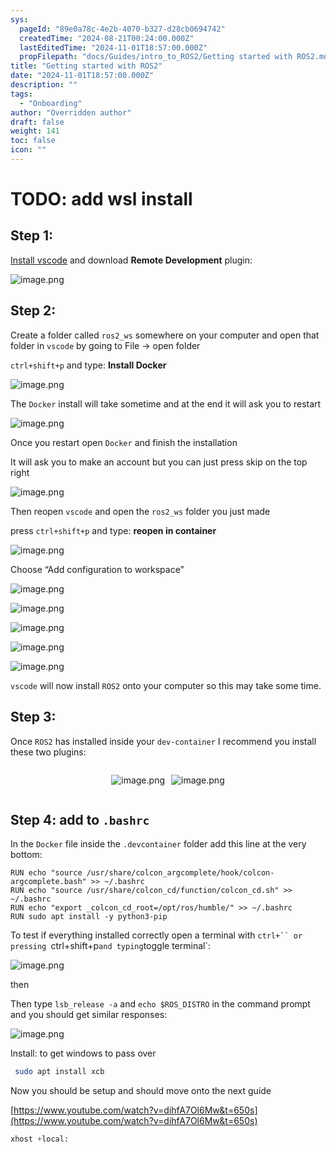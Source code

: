 ```yaml
---
sys:
  pageId: "89e0a78c-4e2b-4070-b327-d28cb0694742"
  createdTime: "2024-08-21T00:24:00.000Z"
  lastEditedTime: "2024-11-01T18:57:00.000Z"
  propFilepath: "docs/Guides/intro_to_ROS2/Getting started with ROS2.md"
title: "Getting started with ROS2"
date: "2024-11-01T18:57:00.000Z"
description: ""
tags:
  - "Onboarding"
author: "Overridden author"
draft: false
weight: 141
toc: false
icon: ""
---
```


# TODO: add wsl install

## Step 1:

[Install vscode](https://code.visualstudio.com/download) and download **Remote Development** plugin:

![image.png](https://prod-files-secure.s3.us-west-2.amazonaws.com/d518164a-d88e-44d1-a4ee-3adb3bd8bce0/efb52993-1881-4a40-b95e-6f020334f022/image.png?X-Amz-Algorithm=AWS4-HMAC-SHA256&X-Amz-Content-Sha256=UNSIGNED-PAYLOAD&X-Amz-Credential=ASIAZI2LB466ROTMDP3M%2F20250207%2Fus-west-2%2Fs3%2Faws4_request&X-Amz-Date=20250207T040947Z&X-Amz-Expires=3600&X-Amz-Security-Token=IQoJb3JpZ2luX2VjEFAaCXVzLXdlc3QtMiJIMEYCIQCSYibjtuaGqHv1KEI3Szeuso6WB7e3g0XGBsWGfDea%2FwIhALP69Tz1M8pf5NfRXE%2BL54ZbLIjoeJuDvL%2FYzj0%2FV%2F9eKv8DCGkQABoMNjM3NDIzMTgzODA1Igx058N5Hwt%2B2BueoJoq3ANlGveY7NdFZs7r%2FErH6kqUoficbcZWtlNkiyuSTKYfxkek%2F5qq7fcSmcYUBVSFgICpuADioAtCRkT6gML%2BM%2FFNx9HlsEaPvVUgjn8xoz9UXwvsKEHQeE4X3DWsyBNsaR9Ja6f7BDsaculk0w%2BbAAytg7ZUAX5246UX8a5wIgQeqh9V01JS5X2jAJmc6tG91W0HvM32BCnaTs2lzX6G6%2FvxfhK%2F7GmeN0l8H6VV7mvEUGIh9TufjP9KNuAg4I68mYArnV1PTUD%2F3sVgtkaqAV0hI8Kn%2BVNfqSdPZ%2FxHMR5ZD84anHVog4FbmnnbsxdTNvtRf6DUXx2FJbtWQhkoQPuWpJbVuyCfRCQQC4V0f7S6dCCHLz0q3xzPY2jzBddcL2ZSmUea3K%2FoOqf0I8J8Cx0pKsFVq8egkFiTcmjuEcJR2bARK3lKihcID%2BcaZ1eY6iGFff%2FtdHmiDyX8HrxB42wjpJIEZNU%2Fse4KoFAG6NVUyyW4a5Afgj0quMp6tDrOzX3AjRjLkAXULWln%2BbeMi%2Fp87xRZdlZ3qZHtfDYmby6ms%2BIK7eaTTyIUNVchT60ehQ3h%2FLSNWt5b%2B522eNy%2FZ4U7IZuZf1hTjZICUDmkER3192oXtvwQmMneuJdPnjDom5W9BjqkAfCJs0g6cuR%2FZLTsbCxo55Fv16kl%2FwYaRfDUY2gnMJge%2FWvj4Md6BBWaiY7HWssEIGnyDsYK170LXytG44uFNJ%2FqxylsuwfJRwhFU0gPrailq%2FrxMO9VrGJU5AEjc9MVTVxPfhb%2B%2BcegFcl%2BBK7Te1xlL%2FrorWihjqExQGhRmSeSX%2B7fckyWXy2OC88eQdBukzem86mFCvrKbIgMhywIZtVX8Jht&X-Amz-Signature=c2bc2000052e2030bafaf51d13707e35140e1e9ba2683db53fe90225f61e71a5&X-Amz-SignedHeaders=host&x-id=GetObject)

## Step 2:

Create a folder called `ros2_ws` somewhere on your computer and open that folder in `vscode` by going to File → open folder 

`ctrl+shift+p` and type: **Install Docker**

![image.png](https://prod-files-secure.s3.us-west-2.amazonaws.com/d518164a-d88e-44d1-a4ee-3adb3bd8bce0/2269dc0e-1cd5-47ff-bceb-c04ad9b2eab0/image.png?X-Amz-Algorithm=AWS4-HMAC-SHA256&X-Amz-Content-Sha256=UNSIGNED-PAYLOAD&X-Amz-Credential=ASIAZI2LB466ROTMDP3M%2F20250207%2Fus-west-2%2Fs3%2Faws4_request&X-Amz-Date=20250207T040947Z&X-Amz-Expires=3600&X-Amz-Security-Token=IQoJb3JpZ2luX2VjEFAaCXVzLXdlc3QtMiJIMEYCIQCSYibjtuaGqHv1KEI3Szeuso6WB7e3g0XGBsWGfDea%2FwIhALP69Tz1M8pf5NfRXE%2BL54ZbLIjoeJuDvL%2FYzj0%2FV%2F9eKv8DCGkQABoMNjM3NDIzMTgzODA1Igx058N5Hwt%2B2BueoJoq3ANlGveY7NdFZs7r%2FErH6kqUoficbcZWtlNkiyuSTKYfxkek%2F5qq7fcSmcYUBVSFgICpuADioAtCRkT6gML%2BM%2FFNx9HlsEaPvVUgjn8xoz9UXwvsKEHQeE4X3DWsyBNsaR9Ja6f7BDsaculk0w%2BbAAytg7ZUAX5246UX8a5wIgQeqh9V01JS5X2jAJmc6tG91W0HvM32BCnaTs2lzX6G6%2FvxfhK%2F7GmeN0l8H6VV7mvEUGIh9TufjP9KNuAg4I68mYArnV1PTUD%2F3sVgtkaqAV0hI8Kn%2BVNfqSdPZ%2FxHMR5ZD84anHVog4FbmnnbsxdTNvtRf6DUXx2FJbtWQhkoQPuWpJbVuyCfRCQQC4V0f7S6dCCHLz0q3xzPY2jzBddcL2ZSmUea3K%2FoOqf0I8J8Cx0pKsFVq8egkFiTcmjuEcJR2bARK3lKihcID%2BcaZ1eY6iGFff%2FtdHmiDyX8HrxB42wjpJIEZNU%2Fse4KoFAG6NVUyyW4a5Afgj0quMp6tDrOzX3AjRjLkAXULWln%2BbeMi%2Fp87xRZdlZ3qZHtfDYmby6ms%2BIK7eaTTyIUNVchT60ehQ3h%2FLSNWt5b%2B522eNy%2FZ4U7IZuZf1hTjZICUDmkER3192oXtvwQmMneuJdPnjDom5W9BjqkAfCJs0g6cuR%2FZLTsbCxo55Fv16kl%2FwYaRfDUY2gnMJge%2FWvj4Md6BBWaiY7HWssEIGnyDsYK170LXytG44uFNJ%2FqxylsuwfJRwhFU0gPrailq%2FrxMO9VrGJU5AEjc9MVTVxPfhb%2B%2BcegFcl%2BBK7Te1xlL%2FrorWihjqExQGhRmSeSX%2B7fckyWXy2OC88eQdBukzem86mFCvrKbIgMhywIZtVX8Jht&X-Amz-Signature=cb94d1994ae08b3fae88e107db4ae823597a3925bcd14c096e8be50a18ff2d82&X-Amz-SignedHeaders=host&x-id=GetObject)

The `Docker` install will take sometime and at the end it will ask you to restart

![image.png](https://prod-files-secure.s3.us-west-2.amazonaws.com/d518164a-d88e-44d1-a4ee-3adb3bd8bce0/ed233f78-be33-4b1f-b89c-9c346c0e961e/image.png?X-Amz-Algorithm=AWS4-HMAC-SHA256&X-Amz-Content-Sha256=UNSIGNED-PAYLOAD&X-Amz-Credential=ASIAZI2LB466ROTMDP3M%2F20250207%2Fus-west-2%2Fs3%2Faws4_request&X-Amz-Date=20250207T040947Z&X-Amz-Expires=3600&X-Amz-Security-Token=IQoJb3JpZ2luX2VjEFAaCXVzLXdlc3QtMiJIMEYCIQCSYibjtuaGqHv1KEI3Szeuso6WB7e3g0XGBsWGfDea%2FwIhALP69Tz1M8pf5NfRXE%2BL54ZbLIjoeJuDvL%2FYzj0%2FV%2F9eKv8DCGkQABoMNjM3NDIzMTgzODA1Igx058N5Hwt%2B2BueoJoq3ANlGveY7NdFZs7r%2FErH6kqUoficbcZWtlNkiyuSTKYfxkek%2F5qq7fcSmcYUBVSFgICpuADioAtCRkT6gML%2BM%2FFNx9HlsEaPvVUgjn8xoz9UXwvsKEHQeE4X3DWsyBNsaR9Ja6f7BDsaculk0w%2BbAAytg7ZUAX5246UX8a5wIgQeqh9V01JS5X2jAJmc6tG91W0HvM32BCnaTs2lzX6G6%2FvxfhK%2F7GmeN0l8H6VV7mvEUGIh9TufjP9KNuAg4I68mYArnV1PTUD%2F3sVgtkaqAV0hI8Kn%2BVNfqSdPZ%2FxHMR5ZD84anHVog4FbmnnbsxdTNvtRf6DUXx2FJbtWQhkoQPuWpJbVuyCfRCQQC4V0f7S6dCCHLz0q3xzPY2jzBddcL2ZSmUea3K%2FoOqf0I8J8Cx0pKsFVq8egkFiTcmjuEcJR2bARK3lKihcID%2BcaZ1eY6iGFff%2FtdHmiDyX8HrxB42wjpJIEZNU%2Fse4KoFAG6NVUyyW4a5Afgj0quMp6tDrOzX3AjRjLkAXULWln%2BbeMi%2Fp87xRZdlZ3qZHtfDYmby6ms%2BIK7eaTTyIUNVchT60ehQ3h%2FLSNWt5b%2B522eNy%2FZ4U7IZuZf1hTjZICUDmkER3192oXtvwQmMneuJdPnjDom5W9BjqkAfCJs0g6cuR%2FZLTsbCxo55Fv16kl%2FwYaRfDUY2gnMJge%2FWvj4Md6BBWaiY7HWssEIGnyDsYK170LXytG44uFNJ%2FqxylsuwfJRwhFU0gPrailq%2FrxMO9VrGJU5AEjc9MVTVxPfhb%2B%2BcegFcl%2BBK7Te1xlL%2FrorWihjqExQGhRmSeSX%2B7fckyWXy2OC88eQdBukzem86mFCvrKbIgMhywIZtVX8Jht&X-Amz-Signature=8c998a64244e0afb8da6677b7edbdf9e5c1c1e237c5dea4fbe8b6e77ddd01506&X-Amz-SignedHeaders=host&x-id=GetObject)

Once you restart open `Docker` and finish the installation

It will ask you to make an account but you can just press skip on the top right

![image.png](https://prod-files-secure.s3.us-west-2.amazonaws.com/d518164a-d88e-44d1-a4ee-3adb3bd8bce0/21010ad9-1659-4fd9-9f59-9932a09b2a3d/image.png?X-Amz-Algorithm=AWS4-HMAC-SHA256&X-Amz-Content-Sha256=UNSIGNED-PAYLOAD&X-Amz-Credential=ASIAZI2LB466ROTMDP3M%2F20250207%2Fus-west-2%2Fs3%2Faws4_request&X-Amz-Date=20250207T040947Z&X-Amz-Expires=3600&X-Amz-Security-Token=IQoJb3JpZ2luX2VjEFAaCXVzLXdlc3QtMiJIMEYCIQCSYibjtuaGqHv1KEI3Szeuso6WB7e3g0XGBsWGfDea%2FwIhALP69Tz1M8pf5NfRXE%2BL54ZbLIjoeJuDvL%2FYzj0%2FV%2F9eKv8DCGkQABoMNjM3NDIzMTgzODA1Igx058N5Hwt%2B2BueoJoq3ANlGveY7NdFZs7r%2FErH6kqUoficbcZWtlNkiyuSTKYfxkek%2F5qq7fcSmcYUBVSFgICpuADioAtCRkT6gML%2BM%2FFNx9HlsEaPvVUgjn8xoz9UXwvsKEHQeE4X3DWsyBNsaR9Ja6f7BDsaculk0w%2BbAAytg7ZUAX5246UX8a5wIgQeqh9V01JS5X2jAJmc6tG91W0HvM32BCnaTs2lzX6G6%2FvxfhK%2F7GmeN0l8H6VV7mvEUGIh9TufjP9KNuAg4I68mYArnV1PTUD%2F3sVgtkaqAV0hI8Kn%2BVNfqSdPZ%2FxHMR5ZD84anHVog4FbmnnbsxdTNvtRf6DUXx2FJbtWQhkoQPuWpJbVuyCfRCQQC4V0f7S6dCCHLz0q3xzPY2jzBddcL2ZSmUea3K%2FoOqf0I8J8Cx0pKsFVq8egkFiTcmjuEcJR2bARK3lKihcID%2BcaZ1eY6iGFff%2FtdHmiDyX8HrxB42wjpJIEZNU%2Fse4KoFAG6NVUyyW4a5Afgj0quMp6tDrOzX3AjRjLkAXULWln%2BbeMi%2Fp87xRZdlZ3qZHtfDYmby6ms%2BIK7eaTTyIUNVchT60ehQ3h%2FLSNWt5b%2B522eNy%2FZ4U7IZuZf1hTjZICUDmkER3192oXtvwQmMneuJdPnjDom5W9BjqkAfCJs0g6cuR%2FZLTsbCxo55Fv16kl%2FwYaRfDUY2gnMJge%2FWvj4Md6BBWaiY7HWssEIGnyDsYK170LXytG44uFNJ%2FqxylsuwfJRwhFU0gPrailq%2FrxMO9VrGJU5AEjc9MVTVxPfhb%2B%2BcegFcl%2BBK7Te1xlL%2FrorWihjqExQGhRmSeSX%2B7fckyWXy2OC88eQdBukzem86mFCvrKbIgMhywIZtVX8Jht&X-Amz-Signature=f0301db7322d979829d3f199c4af08839c5a33488b1fb5e3f9c6565e8880d6c4&X-Amz-SignedHeaders=host&x-id=GetObject)

Then reopen `vscode` and open the `ros2_ws` folder you just made

press `ctrl+shift+p` and type: **reopen in container**

![image.png](https://prod-files-secure.s3.us-west-2.amazonaws.com/d518164a-d88e-44d1-a4ee-3adb3bd8bce0/4e93b8c2-41ad-488c-8095-c74205196118/image.png?X-Amz-Algorithm=AWS4-HMAC-SHA256&X-Amz-Content-Sha256=UNSIGNED-PAYLOAD&X-Amz-Credential=ASIAZI2LB466ROTMDP3M%2F20250207%2Fus-west-2%2Fs3%2Faws4_request&X-Amz-Date=20250207T040947Z&X-Amz-Expires=3600&X-Amz-Security-Token=IQoJb3JpZ2luX2VjEFAaCXVzLXdlc3QtMiJIMEYCIQCSYibjtuaGqHv1KEI3Szeuso6WB7e3g0XGBsWGfDea%2FwIhALP69Tz1M8pf5NfRXE%2BL54ZbLIjoeJuDvL%2FYzj0%2FV%2F9eKv8DCGkQABoMNjM3NDIzMTgzODA1Igx058N5Hwt%2B2BueoJoq3ANlGveY7NdFZs7r%2FErH6kqUoficbcZWtlNkiyuSTKYfxkek%2F5qq7fcSmcYUBVSFgICpuADioAtCRkT6gML%2BM%2FFNx9HlsEaPvVUgjn8xoz9UXwvsKEHQeE4X3DWsyBNsaR9Ja6f7BDsaculk0w%2BbAAytg7ZUAX5246UX8a5wIgQeqh9V01JS5X2jAJmc6tG91W0HvM32BCnaTs2lzX6G6%2FvxfhK%2F7GmeN0l8H6VV7mvEUGIh9TufjP9KNuAg4I68mYArnV1PTUD%2F3sVgtkaqAV0hI8Kn%2BVNfqSdPZ%2FxHMR5ZD84anHVog4FbmnnbsxdTNvtRf6DUXx2FJbtWQhkoQPuWpJbVuyCfRCQQC4V0f7S6dCCHLz0q3xzPY2jzBddcL2ZSmUea3K%2FoOqf0I8J8Cx0pKsFVq8egkFiTcmjuEcJR2bARK3lKihcID%2BcaZ1eY6iGFff%2FtdHmiDyX8HrxB42wjpJIEZNU%2Fse4KoFAG6NVUyyW4a5Afgj0quMp6tDrOzX3AjRjLkAXULWln%2BbeMi%2Fp87xRZdlZ3qZHtfDYmby6ms%2BIK7eaTTyIUNVchT60ehQ3h%2FLSNWt5b%2B522eNy%2FZ4U7IZuZf1hTjZICUDmkER3192oXtvwQmMneuJdPnjDom5W9BjqkAfCJs0g6cuR%2FZLTsbCxo55Fv16kl%2FwYaRfDUY2gnMJge%2FWvj4Md6BBWaiY7HWssEIGnyDsYK170LXytG44uFNJ%2FqxylsuwfJRwhFU0gPrailq%2FrxMO9VrGJU5AEjc9MVTVxPfhb%2B%2BcegFcl%2BBK7Te1xlL%2FrorWihjqExQGhRmSeSX%2B7fckyWXy2OC88eQdBukzem86mFCvrKbIgMhywIZtVX8Jht&X-Amz-Signature=f5593836b70ff918ebf1edffe65068e5e89b5db13f4bbea978c8ed0265336cb7&X-Amz-SignedHeaders=host&x-id=GetObject)

Choose “Add configuration to workspace”

![image.png](https://prod-files-secure.s3.us-west-2.amazonaws.com/d518164a-d88e-44d1-a4ee-3adb3bd8bce0/9560b282-5060-4989-ba37-97e7b2c22476/image.png?X-Amz-Algorithm=AWS4-HMAC-SHA256&X-Amz-Content-Sha256=UNSIGNED-PAYLOAD&X-Amz-Credential=ASIAZI2LB466ROTMDP3M%2F20250207%2Fus-west-2%2Fs3%2Faws4_request&X-Amz-Date=20250207T040947Z&X-Amz-Expires=3600&X-Amz-Security-Token=IQoJb3JpZ2luX2VjEFAaCXVzLXdlc3QtMiJIMEYCIQCSYibjtuaGqHv1KEI3Szeuso6WB7e3g0XGBsWGfDea%2FwIhALP69Tz1M8pf5NfRXE%2BL54ZbLIjoeJuDvL%2FYzj0%2FV%2F9eKv8DCGkQABoMNjM3NDIzMTgzODA1Igx058N5Hwt%2B2BueoJoq3ANlGveY7NdFZs7r%2FErH6kqUoficbcZWtlNkiyuSTKYfxkek%2F5qq7fcSmcYUBVSFgICpuADioAtCRkT6gML%2BM%2FFNx9HlsEaPvVUgjn8xoz9UXwvsKEHQeE4X3DWsyBNsaR9Ja6f7BDsaculk0w%2BbAAytg7ZUAX5246UX8a5wIgQeqh9V01JS5X2jAJmc6tG91W0HvM32BCnaTs2lzX6G6%2FvxfhK%2F7GmeN0l8H6VV7mvEUGIh9TufjP9KNuAg4I68mYArnV1PTUD%2F3sVgtkaqAV0hI8Kn%2BVNfqSdPZ%2FxHMR5ZD84anHVog4FbmnnbsxdTNvtRf6DUXx2FJbtWQhkoQPuWpJbVuyCfRCQQC4V0f7S6dCCHLz0q3xzPY2jzBddcL2ZSmUea3K%2FoOqf0I8J8Cx0pKsFVq8egkFiTcmjuEcJR2bARK3lKihcID%2BcaZ1eY6iGFff%2FtdHmiDyX8HrxB42wjpJIEZNU%2Fse4KoFAG6NVUyyW4a5Afgj0quMp6tDrOzX3AjRjLkAXULWln%2BbeMi%2Fp87xRZdlZ3qZHtfDYmby6ms%2BIK7eaTTyIUNVchT60ehQ3h%2FLSNWt5b%2B522eNy%2FZ4U7IZuZf1hTjZICUDmkER3192oXtvwQmMneuJdPnjDom5W9BjqkAfCJs0g6cuR%2FZLTsbCxo55Fv16kl%2FwYaRfDUY2gnMJge%2FWvj4Md6BBWaiY7HWssEIGnyDsYK170LXytG44uFNJ%2FqxylsuwfJRwhFU0gPrailq%2FrxMO9VrGJU5AEjc9MVTVxPfhb%2B%2BcegFcl%2BBK7Te1xlL%2FrorWihjqExQGhRmSeSX%2B7fckyWXy2OC88eQdBukzem86mFCvrKbIgMhywIZtVX8Jht&X-Amz-Signature=57fdc071bc33c99b50a1ff7b93302182e20680af38c0eb0aecf01814a82fa38e&X-Amz-SignedHeaders=host&x-id=GetObject)

![image.png](https://prod-files-secure.s3.us-west-2.amazonaws.com/d518164a-d88e-44d1-a4ee-3adb3bd8bce0/2ee63f81-886b-48e8-a553-dc6e5eac99e4/image.png?X-Amz-Algorithm=AWS4-HMAC-SHA256&X-Amz-Content-Sha256=UNSIGNED-PAYLOAD&X-Amz-Credential=ASIAZI2LB466ROTMDP3M%2F20250207%2Fus-west-2%2Fs3%2Faws4_request&X-Amz-Date=20250207T040947Z&X-Amz-Expires=3600&X-Amz-Security-Token=IQoJb3JpZ2luX2VjEFAaCXVzLXdlc3QtMiJIMEYCIQCSYibjtuaGqHv1KEI3Szeuso6WB7e3g0XGBsWGfDea%2FwIhALP69Tz1M8pf5NfRXE%2BL54ZbLIjoeJuDvL%2FYzj0%2FV%2F9eKv8DCGkQABoMNjM3NDIzMTgzODA1Igx058N5Hwt%2B2BueoJoq3ANlGveY7NdFZs7r%2FErH6kqUoficbcZWtlNkiyuSTKYfxkek%2F5qq7fcSmcYUBVSFgICpuADioAtCRkT6gML%2BM%2FFNx9HlsEaPvVUgjn8xoz9UXwvsKEHQeE4X3DWsyBNsaR9Ja6f7BDsaculk0w%2BbAAytg7ZUAX5246UX8a5wIgQeqh9V01JS5X2jAJmc6tG91W0HvM32BCnaTs2lzX6G6%2FvxfhK%2F7GmeN0l8H6VV7mvEUGIh9TufjP9KNuAg4I68mYArnV1PTUD%2F3sVgtkaqAV0hI8Kn%2BVNfqSdPZ%2FxHMR5ZD84anHVog4FbmnnbsxdTNvtRf6DUXx2FJbtWQhkoQPuWpJbVuyCfRCQQC4V0f7S6dCCHLz0q3xzPY2jzBddcL2ZSmUea3K%2FoOqf0I8J8Cx0pKsFVq8egkFiTcmjuEcJR2bARK3lKihcID%2BcaZ1eY6iGFff%2FtdHmiDyX8HrxB42wjpJIEZNU%2Fse4KoFAG6NVUyyW4a5Afgj0quMp6tDrOzX3AjRjLkAXULWln%2BbeMi%2Fp87xRZdlZ3qZHtfDYmby6ms%2BIK7eaTTyIUNVchT60ehQ3h%2FLSNWt5b%2B522eNy%2FZ4U7IZuZf1hTjZICUDmkER3192oXtvwQmMneuJdPnjDom5W9BjqkAfCJs0g6cuR%2FZLTsbCxo55Fv16kl%2FwYaRfDUY2gnMJge%2FWvj4Md6BBWaiY7HWssEIGnyDsYK170LXytG44uFNJ%2FqxylsuwfJRwhFU0gPrailq%2FrxMO9VrGJU5AEjc9MVTVxPfhb%2B%2BcegFcl%2BBK7Te1xlL%2FrorWihjqExQGhRmSeSX%2B7fckyWXy2OC88eQdBukzem86mFCvrKbIgMhywIZtVX8Jht&X-Amz-Signature=9f67445d5f992b97ab12c3f3f580f57c2a5d3cd138adb06d96ebfa48d57b2f3b&X-Amz-SignedHeaders=host&x-id=GetObject)

![image.png](https://prod-files-secure.s3.us-west-2.amazonaws.com/d518164a-d88e-44d1-a4ee-3adb3bd8bce0/ae1580b2-b048-407e-aed9-b584224a7a04/image.png?X-Amz-Algorithm=AWS4-HMAC-SHA256&X-Amz-Content-Sha256=UNSIGNED-PAYLOAD&X-Amz-Credential=ASIAZI2LB466ROTMDP3M%2F20250207%2Fus-west-2%2Fs3%2Faws4_request&X-Amz-Date=20250207T040947Z&X-Amz-Expires=3600&X-Amz-Security-Token=IQoJb3JpZ2luX2VjEFAaCXVzLXdlc3QtMiJIMEYCIQCSYibjtuaGqHv1KEI3Szeuso6WB7e3g0XGBsWGfDea%2FwIhALP69Tz1M8pf5NfRXE%2BL54ZbLIjoeJuDvL%2FYzj0%2FV%2F9eKv8DCGkQABoMNjM3NDIzMTgzODA1Igx058N5Hwt%2B2BueoJoq3ANlGveY7NdFZs7r%2FErH6kqUoficbcZWtlNkiyuSTKYfxkek%2F5qq7fcSmcYUBVSFgICpuADioAtCRkT6gML%2BM%2FFNx9HlsEaPvVUgjn8xoz9UXwvsKEHQeE4X3DWsyBNsaR9Ja6f7BDsaculk0w%2BbAAytg7ZUAX5246UX8a5wIgQeqh9V01JS5X2jAJmc6tG91W0HvM32BCnaTs2lzX6G6%2FvxfhK%2F7GmeN0l8H6VV7mvEUGIh9TufjP9KNuAg4I68mYArnV1PTUD%2F3sVgtkaqAV0hI8Kn%2BVNfqSdPZ%2FxHMR5ZD84anHVog4FbmnnbsxdTNvtRf6DUXx2FJbtWQhkoQPuWpJbVuyCfRCQQC4V0f7S6dCCHLz0q3xzPY2jzBddcL2ZSmUea3K%2FoOqf0I8J8Cx0pKsFVq8egkFiTcmjuEcJR2bARK3lKihcID%2BcaZ1eY6iGFff%2FtdHmiDyX8HrxB42wjpJIEZNU%2Fse4KoFAG6NVUyyW4a5Afgj0quMp6tDrOzX3AjRjLkAXULWln%2BbeMi%2Fp87xRZdlZ3qZHtfDYmby6ms%2BIK7eaTTyIUNVchT60ehQ3h%2FLSNWt5b%2B522eNy%2FZ4U7IZuZf1hTjZICUDmkER3192oXtvwQmMneuJdPnjDom5W9BjqkAfCJs0g6cuR%2FZLTsbCxo55Fv16kl%2FwYaRfDUY2gnMJge%2FWvj4Md6BBWaiY7HWssEIGnyDsYK170LXytG44uFNJ%2FqxylsuwfJRwhFU0gPrailq%2FrxMO9VrGJU5AEjc9MVTVxPfhb%2B%2BcegFcl%2BBK7Te1xlL%2FrorWihjqExQGhRmSeSX%2B7fckyWXy2OC88eQdBukzem86mFCvrKbIgMhywIZtVX8Jht&X-Amz-Signature=2bb67a8341fb9456732790d5582d807204a13822668d8b88babf71ed9add1b90&X-Amz-SignedHeaders=host&x-id=GetObject)

![image.png](https://prod-files-secure.s3.us-west-2.amazonaws.com/d518164a-d88e-44d1-a4ee-3adb3bd8bce0/53255b28-f75e-430f-b9e3-c0ac8577e42b/image.png?X-Amz-Algorithm=AWS4-HMAC-SHA256&X-Amz-Content-Sha256=UNSIGNED-PAYLOAD&X-Amz-Credential=ASIAZI2LB466ROTMDP3M%2F20250207%2Fus-west-2%2Fs3%2Faws4_request&X-Amz-Date=20250207T040947Z&X-Amz-Expires=3600&X-Amz-Security-Token=IQoJb3JpZ2luX2VjEFAaCXVzLXdlc3QtMiJIMEYCIQCSYibjtuaGqHv1KEI3Szeuso6WB7e3g0XGBsWGfDea%2FwIhALP69Tz1M8pf5NfRXE%2BL54ZbLIjoeJuDvL%2FYzj0%2FV%2F9eKv8DCGkQABoMNjM3NDIzMTgzODA1Igx058N5Hwt%2B2BueoJoq3ANlGveY7NdFZs7r%2FErH6kqUoficbcZWtlNkiyuSTKYfxkek%2F5qq7fcSmcYUBVSFgICpuADioAtCRkT6gML%2BM%2FFNx9HlsEaPvVUgjn8xoz9UXwvsKEHQeE4X3DWsyBNsaR9Ja6f7BDsaculk0w%2BbAAytg7ZUAX5246UX8a5wIgQeqh9V01JS5X2jAJmc6tG91W0HvM32BCnaTs2lzX6G6%2FvxfhK%2F7GmeN0l8H6VV7mvEUGIh9TufjP9KNuAg4I68mYArnV1PTUD%2F3sVgtkaqAV0hI8Kn%2BVNfqSdPZ%2FxHMR5ZD84anHVog4FbmnnbsxdTNvtRf6DUXx2FJbtWQhkoQPuWpJbVuyCfRCQQC4V0f7S6dCCHLz0q3xzPY2jzBddcL2ZSmUea3K%2FoOqf0I8J8Cx0pKsFVq8egkFiTcmjuEcJR2bARK3lKihcID%2BcaZ1eY6iGFff%2FtdHmiDyX8HrxB42wjpJIEZNU%2Fse4KoFAG6NVUyyW4a5Afgj0quMp6tDrOzX3AjRjLkAXULWln%2BbeMi%2Fp87xRZdlZ3qZHtfDYmby6ms%2BIK7eaTTyIUNVchT60ehQ3h%2FLSNWt5b%2B522eNy%2FZ4U7IZuZf1hTjZICUDmkER3192oXtvwQmMneuJdPnjDom5W9BjqkAfCJs0g6cuR%2FZLTsbCxo55Fv16kl%2FwYaRfDUY2gnMJge%2FWvj4Md6BBWaiY7HWssEIGnyDsYK170LXytG44uFNJ%2FqxylsuwfJRwhFU0gPrailq%2FrxMO9VrGJU5AEjc9MVTVxPfhb%2B%2BcegFcl%2BBK7Te1xlL%2FrorWihjqExQGhRmSeSX%2B7fckyWXy2OC88eQdBukzem86mFCvrKbIgMhywIZtVX8Jht&X-Amz-Signature=c25235f89a9ba2cbcd71bc7fe6021a391ff9bf53aa6471d0a9d0d31c90d510b9&X-Amz-SignedHeaders=host&x-id=GetObject)

![image.png](https://prod-files-secure.s3.us-west-2.amazonaws.com/d518164a-d88e-44d1-a4ee-3adb3bd8bce0/7c562767-5af9-4ffb-97d1-327bcdf4ee00/image.png?X-Amz-Algorithm=AWS4-HMAC-SHA256&X-Amz-Content-Sha256=UNSIGNED-PAYLOAD&X-Amz-Credential=ASIAZI2LB466ROTMDP3M%2F20250207%2Fus-west-2%2Fs3%2Faws4_request&X-Amz-Date=20250207T040947Z&X-Amz-Expires=3600&X-Amz-Security-Token=IQoJb3JpZ2luX2VjEFAaCXVzLXdlc3QtMiJIMEYCIQCSYibjtuaGqHv1KEI3Szeuso6WB7e3g0XGBsWGfDea%2FwIhALP69Tz1M8pf5NfRXE%2BL54ZbLIjoeJuDvL%2FYzj0%2FV%2F9eKv8DCGkQABoMNjM3NDIzMTgzODA1Igx058N5Hwt%2B2BueoJoq3ANlGveY7NdFZs7r%2FErH6kqUoficbcZWtlNkiyuSTKYfxkek%2F5qq7fcSmcYUBVSFgICpuADioAtCRkT6gML%2BM%2FFNx9HlsEaPvVUgjn8xoz9UXwvsKEHQeE4X3DWsyBNsaR9Ja6f7BDsaculk0w%2BbAAytg7ZUAX5246UX8a5wIgQeqh9V01JS5X2jAJmc6tG91W0HvM32BCnaTs2lzX6G6%2FvxfhK%2F7GmeN0l8H6VV7mvEUGIh9TufjP9KNuAg4I68mYArnV1PTUD%2F3sVgtkaqAV0hI8Kn%2BVNfqSdPZ%2FxHMR5ZD84anHVog4FbmnnbsxdTNvtRf6DUXx2FJbtWQhkoQPuWpJbVuyCfRCQQC4V0f7S6dCCHLz0q3xzPY2jzBddcL2ZSmUea3K%2FoOqf0I8J8Cx0pKsFVq8egkFiTcmjuEcJR2bARK3lKihcID%2BcaZ1eY6iGFff%2FtdHmiDyX8HrxB42wjpJIEZNU%2Fse4KoFAG6NVUyyW4a5Afgj0quMp6tDrOzX3AjRjLkAXULWln%2BbeMi%2Fp87xRZdlZ3qZHtfDYmby6ms%2BIK7eaTTyIUNVchT60ehQ3h%2FLSNWt5b%2B522eNy%2FZ4U7IZuZf1hTjZICUDmkER3192oXtvwQmMneuJdPnjDom5W9BjqkAfCJs0g6cuR%2FZLTsbCxo55Fv16kl%2FwYaRfDUY2gnMJge%2FWvj4Md6BBWaiY7HWssEIGnyDsYK170LXytG44uFNJ%2FqxylsuwfJRwhFU0gPrailq%2FrxMO9VrGJU5AEjc9MVTVxPfhb%2B%2BcegFcl%2BBK7Te1xlL%2FrorWihjqExQGhRmSeSX%2B7fckyWXy2OC88eQdBukzem86mFCvrKbIgMhywIZtVX8Jht&X-Amz-Signature=2e582832de99ff1b095099fe7b56900ca87a2bd7b593b998e9243f30e660c931&X-Amz-SignedHeaders=host&x-id=GetObject)

`vscode` will now install `ROS2` onto your computer so this may take some time.

## Step 3:

Once `ROS2` has installed inside your `dev-container` I recommend you install these two plugins:

<div style="display: flex;flex-direction: row; column-gap:10px; max-width: 630px;justify-content: center;">
<div>

![image.png](https://prod-files-secure.s3.us-west-2.amazonaws.com/d518164a-d88e-44d1-a4ee-3adb3bd8bce0/3fc3d550-5a54-4ba1-ba6b-faa01cdb7369/image.png?X-Amz-Algorithm=AWS4-HMAC-SHA256&X-Amz-Content-Sha256=UNSIGNED-PAYLOAD&X-Amz-Credential=ASIAZI2LB466YLJ6BKK3%2F20250207%2Fus-west-2%2Fs3%2Faws4_request&X-Amz-Date=20250207T040949Z&X-Amz-Expires=3600&X-Amz-Security-Token=IQoJb3JpZ2luX2VjEFAaCXVzLXdlc3QtMiJHMEUCIQDFnH58tM5shpApwRtTf8KsjCTdcu4kZBE%2BKhFHspNZcQIgOft%2Bo8Y03S5PA9XeRerXFILglOUEgUs8c%2BNjpMI1OiYq%2FwMIaRAAGgw2Mzc0MjMxODM4MDUiDMI2XuOihsn4dDYOSSrcA7TDH8NvcjMcCE6rOcx2Ll1gC24OthRZja2SoFQWTY%2BnNNKjQqeA4wF3KP3uowJXwgrrgRGf%2B%2F3xG2tCuYdXhBuCbkqjHaqadJYsOvrXCmPHD5cAQTNC%2BPfPqJ3wLISE6IJt9mB1U3gcxbPGymoJmDM%2Bk6%2BmeSyOJsm0LGzur1XJnD60Nr%2FqcyMRqFNBbM2YnXTHlQPCtwD0KAykkDHHfdb4HqDSoyiZ9PGS9ttdC6SYTGghuD3PtnqSuHbj0pbpK2ZdfwxjOVQUDnCZfTVjX5bxivg0C2NUFYhwJYjYnMYrbUpGTuERr4Fqjj9cGTMizdCf1irm7zVzFh1c6sgf7d87wVwtdQJZsawZtsU%2Fm%2FzM3YGXJb4n5gr38bbs%2BFtCQWHhzAWzz9ZKyd9Cr9UYXFG6Yy8aUzGdOwyuYl%2Frmt5ek1c%2BZmgBWeoyldFuDjAJsU7wZKl%2FfTdZxAQO%2B1o9l72%2FLnE03VcbZd%2FFHlyklADI8z2bWWLhc2XrxcgBd%2BJTr7Ah1epW5Y9uXdfDaBckq8Lu0rhhnXCeq4141PzEZgjkj3MYHtQfHJYCVrVC5Ycoqq2tbmdHNf0rEc7nkETXohnveGMccC8LbSETmm6tBZAYXgbkS1F2mARHLe8TMNeblb0GOqUBDVzOKwfIvz9p0CSa6b2Cp4nRR7i%2BykO880OhhufRBxlFXruAcP74%2Fu4TBQ7mp%2F7Omdl6iMLwFtmBjAYwT%2BdSx9TB0zFOW3Uw%2BgYW04QGEDllHb%2Bq02x93TmrY8KKU9saCUvgOcHqEFgW8Pa7aEZIeYD2bUkPVr7AP7k5rlsMyJg%2BcUKEGu%2FOBKH9hgkiTKcMlFfaA2tmhsLaaKvw7uQLDO24JPIU&X-Amz-Signature=5753c56307d855a0480624808e84746bf975a6a9e56d83368b4bfd636f34328f&X-Amz-SignedHeaders=host&x-id=GetObject)

</div>
<div>

![image.png](https://prod-files-secure.s3.us-west-2.amazonaws.com/d518164a-d88e-44d1-a4ee-3adb3bd8bce0/d994cc66-13c2-4093-a5a3-f84cf4601a82/image.png?X-Amz-Algorithm=AWS4-HMAC-SHA256&X-Amz-Content-Sha256=UNSIGNED-PAYLOAD&X-Amz-Credential=ASIAZI2LB466TPIM5PE3%2F20250207%2Fus-west-2%2Fs3%2Faws4_request&X-Amz-Date=20250207T040950Z&X-Amz-Expires=3600&X-Amz-Security-Token=IQoJb3JpZ2luX2VjEFAaCXVzLXdlc3QtMiJIMEYCIQDKheDUJ06lfre2UpNNIqcCiyek9W1LAxShDyMyQgQ0ggIhAIB02NRN%2B0M%2BlXs7Fpp4RHTX49L2221DMc8oGM7yeLpvKv8DCGkQABoMNjM3NDIzMTgzODA1IgzB61emoGLDVst6qjkq3ANAYcS7gSE10c1ry6%2FH2g5zIJkfFsN0GhC1qX6uEzbD3ms94AK%2FVsGXJ1Iy1CxdhnGgMAlHu3wTceSsAnuJNasQCBhU7inrVCVTU2nwuoGDipNbiXzEdgCvEkAeDJSdhBanTndDuS7W82jRelj03ihCDM1ntY9b%2FO1ElXeLwaAACIT8eL1qOBD7FD6rlAHG5jUDx4jkB2xRq4B%2FHikQ5OC%2BJusRg61g8ql5NNYcnjtFTxL6ruyGcUsVxyWMwHYkYu%2Bh422n1Rm9ID6EsI2QMfmX%2BfyCIM2ey%2FGZRY7BslzgN6YKixX81s1hSDfi9FzpPHV9OijHS5hJA2UJ5j%2Fu%2Fz8Np4hrwjUJHTv7zezpTwmZGzVZUi4zebs5dKepC8%2B6DcCq6eup2ZqOJPgj8QCIfxWDk4NtTSp66Cf5Uk%2BbA10KcBLy5OmMAQayOHKHC3yhZuiDDxY1voLkpP9h4Bcb87Df6xrmkJq%2B4XjygfrMQeZYagUBmiR0TMJeOm4yClPW%2BDH0HmYdRbgT3CEtNYryrtjeEn4pJzf%2Fc72ae031z1IG62z%2Bq4vKy4u6Lwseka%2FDdhq8D%2B8QcksD1MTcsrzR3EVpRolMzZfOMorGnOlR9IxMonRh2%2BRgexha4KLu5jCUnJW9BjqkAemeZano%2BwcVHkfh2FtALCWPv11ErCc3%2BiqzxNrUldUTFxPzJU7tdWBncdM9FxM96bDM1en8y9b5QbNzyUh76lJfrgIhVOk%2Bo%2BTZ%2F7fBRNaOog1onA8f%2Bet2qlVfE5e22gcaEA1xffxUNU0Rd8h9EAypUR72i9QmErLrou1iJD1Rf1%2F6fWOVjlNxb0iIo%2B3Iut7C0xRLOOPSD5IDdEQWAs22aa3k&X-Amz-Signature=4ae20f68b905c37595da534bf719b5639c05511aba46461913f49fe5a5caebb9&X-Amz-SignedHeaders=host&x-id=GetObject)

</div>
</div>

## Step 4: add to `.bashrc`

In the `Docker` file inside the `.devcontainer` folder add this line at the very bottom: 

```docker
RUN echo "source /usr/share/colcon_argcomplete/hook/colcon-argcomplete.bash" >> ~/.bashrc
RUN echo "source /usr/share/colcon_cd/function/colcon_cd.sh" >> ~/.bashrc
RUN echo "export _colcon_cd_root=/opt/ros/humble/" >> ~/.bashrc
RUN sudo apt install -y python3-pip 
```

To test if everything installed correctly open a terminal with `ctrl+`` or pressing `ctrl+shift+p` and typing `toggle terminal`:

![image.png](https://prod-files-secure.s3.us-west-2.amazonaws.com/d518164a-d88e-44d1-a4ee-3adb3bd8bce0/6a4943d8-b04e-4c02-9a58-775f3384d1a5/image.png?X-Amz-Algorithm=AWS4-HMAC-SHA256&X-Amz-Content-Sha256=UNSIGNED-PAYLOAD&X-Amz-Credential=ASIAZI2LB466ROTMDP3M%2F20250207%2Fus-west-2%2Fs3%2Faws4_request&X-Amz-Date=20250207T040947Z&X-Amz-Expires=3600&X-Amz-Security-Token=IQoJb3JpZ2luX2VjEFAaCXVzLXdlc3QtMiJIMEYCIQCSYibjtuaGqHv1KEI3Szeuso6WB7e3g0XGBsWGfDea%2FwIhALP69Tz1M8pf5NfRXE%2BL54ZbLIjoeJuDvL%2FYzj0%2FV%2F9eKv8DCGkQABoMNjM3NDIzMTgzODA1Igx058N5Hwt%2B2BueoJoq3ANlGveY7NdFZs7r%2FErH6kqUoficbcZWtlNkiyuSTKYfxkek%2F5qq7fcSmcYUBVSFgICpuADioAtCRkT6gML%2BM%2FFNx9HlsEaPvVUgjn8xoz9UXwvsKEHQeE4X3DWsyBNsaR9Ja6f7BDsaculk0w%2BbAAytg7ZUAX5246UX8a5wIgQeqh9V01JS5X2jAJmc6tG91W0HvM32BCnaTs2lzX6G6%2FvxfhK%2F7GmeN0l8H6VV7mvEUGIh9TufjP9KNuAg4I68mYArnV1PTUD%2F3sVgtkaqAV0hI8Kn%2BVNfqSdPZ%2FxHMR5ZD84anHVog4FbmnnbsxdTNvtRf6DUXx2FJbtWQhkoQPuWpJbVuyCfRCQQC4V0f7S6dCCHLz0q3xzPY2jzBddcL2ZSmUea3K%2FoOqf0I8J8Cx0pKsFVq8egkFiTcmjuEcJR2bARK3lKihcID%2BcaZ1eY6iGFff%2FtdHmiDyX8HrxB42wjpJIEZNU%2Fse4KoFAG6NVUyyW4a5Afgj0quMp6tDrOzX3AjRjLkAXULWln%2BbeMi%2Fp87xRZdlZ3qZHtfDYmby6ms%2BIK7eaTTyIUNVchT60ehQ3h%2FLSNWt5b%2B522eNy%2FZ4U7IZuZf1hTjZICUDmkER3192oXtvwQmMneuJdPnjDom5W9BjqkAfCJs0g6cuR%2FZLTsbCxo55Fv16kl%2FwYaRfDUY2gnMJge%2FWvj4Md6BBWaiY7HWssEIGnyDsYK170LXytG44uFNJ%2FqxylsuwfJRwhFU0gPrailq%2FrxMO9VrGJU5AEjc9MVTVxPfhb%2B%2BcegFcl%2BBK7Te1xlL%2FrorWihjqExQGhRmSeSX%2B7fckyWXy2OC88eQdBukzem86mFCvrKbIgMhywIZtVX8Jht&X-Amz-Signature=9b2d64d87fe90c57d1570cd04f26137616373cf08c2ef0f4877ae23f67ce6ad7&X-Amz-SignedHeaders=host&x-id=GetObject)

then 

Then type `lsb_release -a` and `echo $ROS_DISTRO` in the command prompt and you should get similar responses:

![image.png](https://prod-files-secure.s3.us-west-2.amazonaws.com/d518164a-d88e-44d1-a4ee-3adb3bd8bce0/3e635dec-a805-4e85-8b9e-d000e5b71a4e/image.png?X-Amz-Algorithm=AWS4-HMAC-SHA256&X-Amz-Content-Sha256=UNSIGNED-PAYLOAD&X-Amz-Credential=ASIAZI2LB466ROTMDP3M%2F20250207%2Fus-west-2%2Fs3%2Faws4_request&X-Amz-Date=20250207T040947Z&X-Amz-Expires=3600&X-Amz-Security-Token=IQoJb3JpZ2luX2VjEFAaCXVzLXdlc3QtMiJIMEYCIQCSYibjtuaGqHv1KEI3Szeuso6WB7e3g0XGBsWGfDea%2FwIhALP69Tz1M8pf5NfRXE%2BL54ZbLIjoeJuDvL%2FYzj0%2FV%2F9eKv8DCGkQABoMNjM3NDIzMTgzODA1Igx058N5Hwt%2B2BueoJoq3ANlGveY7NdFZs7r%2FErH6kqUoficbcZWtlNkiyuSTKYfxkek%2F5qq7fcSmcYUBVSFgICpuADioAtCRkT6gML%2BM%2FFNx9HlsEaPvVUgjn8xoz9UXwvsKEHQeE4X3DWsyBNsaR9Ja6f7BDsaculk0w%2BbAAytg7ZUAX5246UX8a5wIgQeqh9V01JS5X2jAJmc6tG91W0HvM32BCnaTs2lzX6G6%2FvxfhK%2F7GmeN0l8H6VV7mvEUGIh9TufjP9KNuAg4I68mYArnV1PTUD%2F3sVgtkaqAV0hI8Kn%2BVNfqSdPZ%2FxHMR5ZD84anHVog4FbmnnbsxdTNvtRf6DUXx2FJbtWQhkoQPuWpJbVuyCfRCQQC4V0f7S6dCCHLz0q3xzPY2jzBddcL2ZSmUea3K%2FoOqf0I8J8Cx0pKsFVq8egkFiTcmjuEcJR2bARK3lKihcID%2BcaZ1eY6iGFff%2FtdHmiDyX8HrxB42wjpJIEZNU%2Fse4KoFAG6NVUyyW4a5Afgj0quMp6tDrOzX3AjRjLkAXULWln%2BbeMi%2Fp87xRZdlZ3qZHtfDYmby6ms%2BIK7eaTTyIUNVchT60ehQ3h%2FLSNWt5b%2B522eNy%2FZ4U7IZuZf1hTjZICUDmkER3192oXtvwQmMneuJdPnjDom5W9BjqkAfCJs0g6cuR%2FZLTsbCxo55Fv16kl%2FwYaRfDUY2gnMJge%2FWvj4Md6BBWaiY7HWssEIGnyDsYK170LXytG44uFNJ%2FqxylsuwfJRwhFU0gPrailq%2FrxMO9VrGJU5AEjc9MVTVxPfhb%2B%2BcegFcl%2BBK7Te1xlL%2FrorWihjqExQGhRmSeSX%2B7fckyWXy2OC88eQdBukzem86mFCvrKbIgMhywIZtVX8Jht&X-Amz-Signature=34cbe9401163a0d70313d66a1cb2627e127be13accc0e7e8dbe4368b318538d0&X-Amz-SignedHeaders=host&x-id=GetObject)

Install:  to get windows to pass over

```bash
 sudo apt install xcb
```

Now you should be setup and should move onto the next guide 

[https://www.youtube.com/watch?v=dihfA7Ol6Mw&t=650s](https://www.youtube.com/watch?v=dihfA7Ol6Mw&t=650s)

```python
xhost +local:
```
